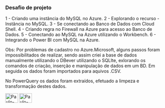 ### Desafio de projeto

1 - Criando uma instância do MySQL no Azure.
2 - Explorando o recurso - Instância no MySQL.
3 - Se conectando ao Banco de Dados com Cloud Shell.
4 - Criando regra no Firewall na Azure para acesso ao Banco de Dados.
5 - Conectando ao MySQL na Azure utilizando o Workbench.
6 - Integrando o Power BI com MySQL na Azure.

Obs:
Por problemas de cadastro no Azure.Microsoft, alguns passos foram impossibilitados de realizar, sendo assim criei a base de dados manualmente utilizando o DBever utilizando o SQLIte, exlorando os comandos de criação, inserção e manipulação de dados em um BD. Em seguida os dados foram importados para aquivos .CSV.

No PowerQuery os dados foram extraídos, efetuado a limpeza e transformação destes dados.

<div>
  <img align="center" alt="Paulo-SQLite" height="30" width="40" src="https://cdn.jsdelivr.net/gh/devicons/devicon@latest/icons/sqlite/sqlite-original-wordmark.svg" />  
<img align="center" alt="Paulo-Dbever" height="30" width="40" src="https://cdn.jsdelivr.net/gh/devicons/devicon@latest/icons/dbeaver/dbeaver-original.svg" />  
</div>
 
